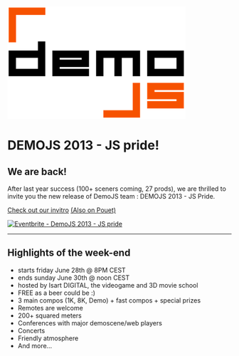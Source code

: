 
![DemoJS](images/demojs_normal.png)

# DEMOJS 2013 - JS pride!

## We are back!

After last year success (100+ sceners coming, 27 prods), we are thrilled to invite you the new release of DemoJS team : DEMOJS 2013 - JS Pride. 

[Check out our invitro](http://share.titeiko.com/js_pride/release/js-pride.html) [(Also on Pouet)](http://www.pouet.net/prod.php?which=61280)

<a href="http://www.eventbrite.com/event/6080656407?ref=ebtnebregn" target="_blank"><img src="http://www.eventbrite.com/custombutton?eid=6080656407" alt="Eventbrite - DemoJS 2013 - JS pride" /></a>

<hr/>

## Highlights of the week-end 

 * starts friday June 28th @ 8PM CEST
 * ends sunday June 30th @ noon CEST
 * hosted by Isart DIGITAL, the videogame and 3D movie school
 * FREE as a beer could be :) 
 * 3 main compos (1K, 8K, Demo) + fast compos + special prizes 
 * Remotes are welcome
 * 200+ squared meters
 * Conferences with major demoscene/web players
 * Concerts
 * Friendly atmosphere
 * And more…
